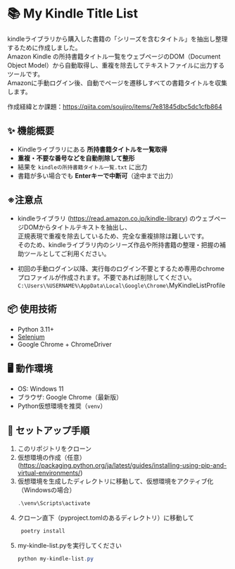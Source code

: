 # 📚 My Kindle Title List

kindleライブラリから購入した書籍の「シリーズを含むタイトル」を抽出し整理するために作成しました。  
Amazon Kindle の所持書籍タイトル一覧をウェブページのDOM（Document Object Model）から自動取得し、重複を除去してテキストファイルに出力するツールです。  
Amazonに手動ログイン後、自動でページを遷移しすべての書籍タイトルを収集します。

作成経緯とか課題：https://qiita.com/soujiro/items/7e81845dbc5dc1cfb864

## ✨ 機能概要

- Kindleライブラリにある **所持書籍タイトルを一覧取得**
- **重複・不要な番号などを自動削除して整形**
- 結果を `kindleの所持書籍タイトル一覧.txt` に出力
- 書籍が多い場合でも **Enterキーで中断可**（途中まで出力）

## ※注意点
- kindleライブラリ (https://read.amazon.co.jp/kindle-library) のウェブページDOMからタイトルテキストを抽出し、  
正規表現で重複を除去しているため、完全な重複排除は難しいです。  
そのため、kindleライブラリ内のシリーズ作品や所持書籍の整理・把握の補助ツールとしてご利用ください。

- 初回の手動ログイン以降、実行毎のログイン不要とするため専用のchromeプロファイルが作成されます。不要であれば削除してください。
   `C:\Users\%USERNAME%\AppData\Local\Google\Chrome\`MyKindleListProfile

## 📦 使用技術

- Python 3.11+
- [Selenium](https://www.selenium.dev/)
- Google Chrome + ChromeDriver

## 🖥️ 動作環境

- OS: Windows 11
- ブラウザ: Google Chrome（最新版）
- Python仮想環境を推奨（`venv`）

## 🔧 セットアップ手順

1. このリポジトリをクローン  
1. 仮想環境の作成（任意） (https://packaging.python.org/ja/latest/guides/installing-using-pip-and-virtual-environments/)
1. 仮想環境を生成したディレクトリに移動して、仮想環境をアクティブ化（Windowsの場合）  
   ```powershell
   .\venv\Scripts\activate
1. クローン直下（pyproject.tomlのあるディレクトリ）に移動して  
   ```powershell
    poetry install
1. my-kindle-list.pyを実行してください
   ```powershell
   python my-kindle-list.py
